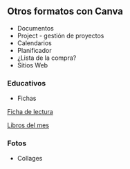 ## Otros formatos con Canva
* Documentos
* Project - gestión de proyectos
* Calendarios
* Planificador
* ¿Lista de la compra?
* Sitios Web

### Educativos

* Fichas 

[Ficha de lectura](https://www.canva.com/es_es/plantillas/EAE6VFBGrfQ-documento-a4-informe-resena-de-libros-verde/)

[Libros del mes](https://www.canva.com/es_es/plantillas/EAE6VQK4hFM-documento-a4-informe-lista-de-libros-verde/)


### Fotos

* Collages
